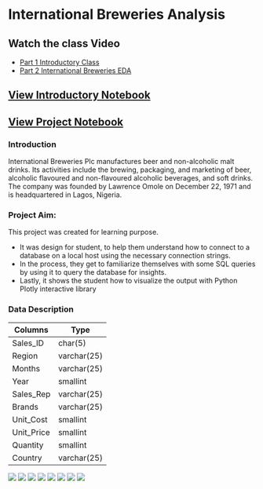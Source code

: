 # International Breweries Analysis

## Watch the class Video
* [Part 1 Introductory Class](https://youtu.be/rsZd7PqbOhk)
* [Part 2 International Breweries EDA](https://youtu.be/2fQtBOlcP6w)

## [View Introductory Notebook](https://github.com/TelRich/International-Breweries-Analysis-with-SQL-and-Python/blob/main/intro.ipynb)

## [View Project Notebook](https://nbviewer.org/github/TelRich/International-Breweries-Analysis-with-SQL-and-Python/blob/main/brew.ipynb)


### Introduction
International Breweries Plc manufactures beer and non-alcoholic malt drinks. Its activities include the brewing, packaging, and marketing of beer, alcoholic flavoured and non-flavoured alcoholic beverages, and soft drinks. The company was founded by Lawrence Omole on December 22, 1971 and is headquartered in Lagos, Nigeria.

### Project Aim:
This project was created for learning purpose. 

* It was design for student, to help them understand how to connect to a database on a local host using the necessary connection strings.
* In the process, they get to familiarize themselves with some SQL queries by using it to query the database for insights.
* Lastly, it shows the student how to visualize the output with Python Plotly interactive library

### Data Description

|Columns|Type|
|---|---|
|Sales_ID|char(5)|	
|Region| varchar(25)|	
|Months| varchar(25)|	
|Year| smallint |	
|Sales_Rep| varchar(25)|	
|Brands| varchar(25)|	
|Unit_Cost| smallint|	
|Unit_Price|smallint|	
|Quantity|smallint|	
|Country| varchar(25)|

![](images/newplot0.png)
![](images/newplot1.png)
![](images/newplot2.png)
![](images/newplot3.png)
![](images/newplot4.png)
![](images/newplot5.png)
![](images/newplot6.png)
![](images/newplot7.png)
